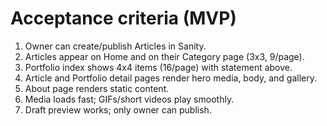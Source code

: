 # Acceptance criteria (MVP)

1. Owner can create/publish Articles in Sanity.
2. Articles appear on Home and on their Category page (3x3, 9/page).
3. Portfolio index shows 4x4 items (16/page) with statement above.
4. Article and Portfolio detail pages render hero media, body, and gallery.
5. About page renders static content.
6. Media loads fast; GIFs/short videos play smoothly.
7. Draft preview works; only owner can publish.
